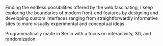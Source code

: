 Finding the endless possibilities offered by the web fascinating, I keep exploring the boundaries of modern front-end features by designing and developing custom interfaces ranging from straightforwardly informative sites to more visually experimental and conceptual ideas. 

Programmatically made in Berlin with a focus on interactivity, 3D, and randomization. 

<!--
**ff87c3/ff87c3** is a ✨ _special_ ✨ repository because its `README.md` (this file) appears on your GitHub profile.

Here are some ideas to get you started:

- 🔭 I’m currently working on ...
- 🌱 I’m currently learning ...
- 👯 I’m looking to collaborate on ...
- 🤔 I’m looking for help with ...
- 💬 Ask me about ...
- 📫 How to reach me: ...
- 😄 Pronouns: ...
- ⚡ Fun fact: ...
-->
